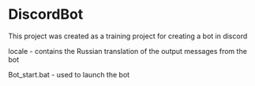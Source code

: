 # DiscordBot

This project was created as a training project for creating a bot in discord

locale - contains the Russian translation of the output messages from the bot

Bot_start.bat - used to launch the bot
